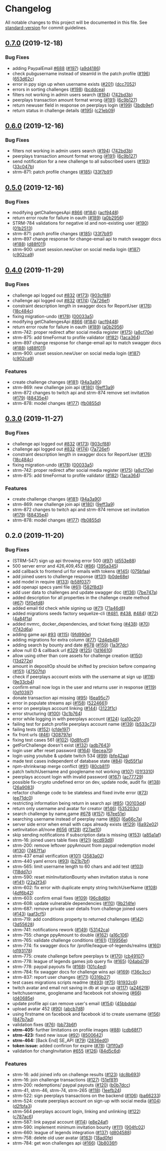 # Changelog

All notable changes to this project will be documented in this file. See [standard-version](https://github.com/conventional-changelog/standard-version) for commit guidelines.

## [0.7.0](https://github.com/PBSA/StreamersEdge/compare/v0.4.0...v0.7.0) (2019-12-18)


### Bug Fixes

* adding PaypalEmail [#688](https://github.com/PBSA/StreamersEdge/issues/688) ([#197](https://github.com/PBSA/StreamersEdge/issues/197)) ([a9d4186](https://github.com/PBSA/StreamersEdge/commit/a9d4186))
* check pubgusername instead of steamId in the patch profile ([#196](https://github.com/PBSA/StreamersEdge/issues/196)) ([653d62c](https://github.com/PBSA/StreamersEdge/commit/653d62c))
* error in ppy sign up when username exists ([#201](https://github.com/PBSA/StreamersEdge/issues/201)) ([dcc7052](https://github.com/PBSA/StreamersEdge/commit/dcc7052))
* errors in sorting challenges ([#198](https://github.com/PBSA/StreamersEdge/issues/198)) ([bcddcea](https://github.com/PBSA/StreamersEdge/commit/bcddcea))
* filters not working in admin users search ([#194](https://github.com/PBSA/StreamersEdge/issues/194)) ([742bd3b](https://github.com/PBSA/StreamersEdge/commit/742bd3b))
* peerplays transaction amount format wrong ([#191](https://github.com/PBSA/StreamersEdge/issues/191)) ([6c9b127](https://github.com/PBSA/StreamersEdge/commit/6c9b127))
* return newuser field in response on peerplays login ([#199](https://github.com/PBSA/StreamersEdge/issues/199)) ([3bdb9ef](https://github.com/PBSA/StreamersEdge/commit/3bdb9ef))
* return status in challenge details ([#195](https://github.com/PBSA/StreamersEdge/issues/195)) ([c21eb09](https://github.com/PBSA/StreamersEdge/commit/c21eb09))



## [0.6.0](https://github.com/PBSA/StreamersEdge/compare/v0.4.0...v0.6.0) (2019-12-16)


### Bug Fixes

* filters not working in admin users search ([#194](https://github.com/PBSA/StreamersEdge/issues/194)) ([742bd3b](https://github.com/PBSA/StreamersEdge/commit/742bd3b))
* peerplays transaction amount format wrong ([#191](https://github.com/PBSA/StreamersEdge/issues/191)) ([6c9b127](https://github.com/PBSA/StreamersEdge/commit/6c9b127))
* send notification for a new challenge to all subscribed users ([#193](https://github.com/PBSA/StreamersEdge/issues/193)) ([33c047b](https://github.com/PBSA/StreamersEdge/commit/33c047b))
* strm-871: patch profile changes ([#185](https://github.com/PBSA/StreamersEdge/issues/185)) ([33f7b91](https://github.com/PBSA/StreamersEdge/commit/33f7b91))



## [0.5.0](https://github.com/PBSA/StreamersEdge/compare/v0.3.0...v0.5.0) (2019-12-16)


### Bug Fixes

* modifying getChallengesApi [#866](https://github.com/PBSA/StreamersEdge/issues/866) ([#184](https://github.com/PBSA/StreamersEdge/issues/184)) ([acf9448](https://github.com/PBSA/StreamersEdge/commit/acf9448))
* return error route for failure in oauth ([#189](https://github.com/PBSA/StreamersEdge/issues/189)) ([a0b2956](https://github.com/PBSA/StreamersEdge/commit/a0b2956))
* STRM-784 validations for negative id and non-existing user ([#190](https://github.com/PBSA/StreamersEdge/issues/190)) ([01b2513](https://github.com/PBSA/StreamersEdge/commit/01b2513))
* strm-871: patch profile changes ([#185](https://github.com/PBSA/StreamersEdge/issues/185)) ([33f7b91](https://github.com/PBSA/StreamersEdge/commit/33f7b91))
* strm-897 change response for change-email api to match swagger docs ([#188](https://github.com/PBSA/StreamersEdge/issues/188)) ([d88f011](https://github.com/PBSA/StreamersEdge/commit/d88f011))
* strm-900: unset session.newUser on social media login ([#187](https://github.com/PBSA/StreamersEdge/issues/187)) ([c902ca9](https://github.com/PBSA/StreamersEdge/commit/c902ca9))



## [0.4.0](https://github.com/PBSA/StreamersEdge/compare/v0.2.0...v0.4.0) (2019-11-29)


### Bug Fixes

* challenge api logged out [#832](https://github.com/PBSA/StreamersEdge/issues/832) ([#173](https://github.com/PBSA/StreamersEdge/issues/173)) ([903cf88](https://github.com/PBSA/StreamersEdge/commit/903cf88))
* challenge api logged out [#832](https://github.com/PBSA/StreamersEdge/issues/832) ([#174](https://github.com/PBSA/StreamersEdge/issues/174)) ([7a726ef](https://github.com/PBSA/StreamersEdge/commit/7a726ef))
* constraint description length in swagger docs for ReportUser ([#176](https://github.com/PBSA/StreamersEdge/issues/176)) ([18c484c](https://github.com/PBSA/StreamersEdge/commit/18c484c))
* fixing migration-undo ([#178](https://github.com/PBSA/StreamersEdge/issues/178)) ([00033a5](https://github.com/PBSA/StreamersEdge/commit/00033a5))
* modifying getChallengesApi [#866](https://github.com/PBSA/StreamersEdge/issues/866) ([#184](https://github.com/PBSA/StreamersEdge/issues/184)) ([acf9448](https://github.com/PBSA/StreamersEdge/commit/acf9448))
* return error route for failure in oauth ([#189](https://github.com/PBSA/StreamersEdge/issues/189)) ([a0b2956](https://github.com/PBSA/StreamersEdge/commit/a0b2956))
* strm-742: proper redirect after social media register ([#175](https://github.com/PBSA/StreamersEdge/issues/175)) ([a8cf70e](https://github.com/PBSA/StreamersEdge/commit/a8cf70e))
* strm-875: add timeFormat to profile validator ([#182](https://github.com/PBSA/StreamersEdge/issues/182)) ([1aca364](https://github.com/PBSA/StreamersEdge/commit/1aca364))
* strm-897 change response for change-email api to match swagger docs ([#188](https://github.com/PBSA/StreamersEdge/issues/188)) ([d88f011](https://github.com/PBSA/StreamersEdge/commit/d88f011))
* strm-900: unset session.newUser on social media login ([#187](https://github.com/PBSA/StreamersEdge/issues/187)) ([c902ca9](https://github.com/PBSA/StreamersEdge/commit/c902ca9))


### Features

* create challenge changes ([#181](https://github.com/PBSA/StreamersEdge/issues/181)) ([94a3a90](https://github.com/PBSA/StreamersEdge/commit/94a3a90))
* strm-869: new challenge join api ([#180](https://github.com/PBSA/StreamersEdge/issues/180)) ([9eff3a9](https://github.com/PBSA/StreamersEdge/commit/9eff3a9))
* strm-872  changes to twitch api and strm-874 remove set invitation ([#179](https://github.com/PBSA/StreamersEdge/issues/179)) ([88435e4](https://github.com/PBSA/StreamersEdge/commit/88435e4))
* strm-878: model changes ([#177](https://github.com/PBSA/StreamersEdge/issues/177)) ([fb0855d](https://github.com/PBSA/StreamersEdge/commit/fb0855d))



## [0.3.0](https://github.com/PBSA/StreamersEdge/compare/v0.2.0...v0.3.0) (2019-11-27)


### Bug Fixes

* challenge api logged out [#832](https://github.com/PBSA/StreamersEdge/issues/832) ([#173](https://github.com/PBSA/StreamersEdge/issues/173)) ([903cf88](https://github.com/PBSA/StreamersEdge/commit/903cf88))
* challenge api logged out [#832](https://github.com/PBSA/StreamersEdge/issues/832) ([#174](https://github.com/PBSA/StreamersEdge/issues/174)) ([7a726ef](https://github.com/PBSA/StreamersEdge/commit/7a726ef))
* constraint description length in swagger docs for ReportUser ([#176](https://github.com/PBSA/StreamersEdge/issues/176)) ([18c484c](https://github.com/PBSA/StreamersEdge/commit/18c484c))
* fixing migration-undo ([#178](https://github.com/PBSA/StreamersEdge/issues/178)) ([00033a5](https://github.com/PBSA/StreamersEdge/commit/00033a5))
* strm-742: proper redirect after social media register ([#175](https://github.com/PBSA/StreamersEdge/issues/175)) ([a8cf70e](https://github.com/PBSA/StreamersEdge/commit/a8cf70e))
* strm-875: add timeFormat to profile validator ([#182](https://github.com/PBSA/StreamersEdge/issues/182)) ([1aca364](https://github.com/PBSA/StreamersEdge/commit/1aca364))


### Features

* create challenge changes ([#181](https://github.com/PBSA/StreamersEdge/issues/181)) ([94a3a90](https://github.com/PBSA/StreamersEdge/commit/94a3a90))
* strm-869: new challenge join api ([#180](https://github.com/PBSA/StreamersEdge/issues/180)) ([9eff3a9](https://github.com/PBSA/StreamersEdge/commit/9eff3a9))
* strm-872  changes to twitch api and strm-874 remove set invitation ([#179](https://github.com/PBSA/StreamersEdge/issues/179)) ([88435e4](https://github.com/PBSA/StreamersEdge/commit/88435e4))
* strm-878: model changes ([#177](https://github.com/PBSA/StreamersEdge/issues/177)) ([fb0855d](https://github.com/PBSA/StreamersEdge/commit/fb0855d))



## 0.2.0 (2019-11-20)


### Bug Fixes

* (STRM-547) sign up api throwing error 500 ([#97](https://github.com/PBSA/StreamersEdge/issues/97)) ([d553e88](https://github.com/PBSA/StreamersEdge/commit/d553e88))
* 500 server error and  426,409,452 ([#86](https://github.com/PBSA/StreamersEdge/issues/86)) ([395a345](https://github.com/PBSA/StreamersEdge/commit/395a345))
* add callback to frontend url for emails with tokens ([#145](https://github.com/PBSA/StreamersEdge/issues/145)) ([075bfaa](https://github.com/PBSA/StreamersEdge/commit/075bfaa))
* add joined users to challenge response ([#131](https://github.com/PBSA/StreamersEdge/issues/131)) ([b0de68e](https://github.com/PBSA/StreamersEdge/commit/b0de68e))
* add model in require ([#133](https://github.com/PBSA/StreamersEdge/issues/133)) ([b58f037](https://github.com/PBSA/StreamersEdge/commit/b58f037))
* add openapi specs yaml file ([#61](https://github.com/PBSA/StreamersEdge/issues/61)) ([582f8d3](https://github.com/PBSA/StreamersEdge/commit/582f8d3))
* add user data to challenges and update swagger doc ([#136](https://github.com/PBSA/StreamersEdge/issues/136)) ([7be747a](https://github.com/PBSA/StreamersEdge/commit/7be747a))
* added description for all properties in the challenge create method ([#67](https://github.com/PBSA/StreamersEdge/issues/67)) ([5f0efd8](https://github.com/PBSA/StreamersEdge/commit/5f0efd8))
* added email tld check while signing up ([#71](https://github.com/PBSA/StreamersEdge/issues/71)) ([71a46d8](https://github.com/PBSA/StreamersEdge/commit/71a46d8))
* added migrations seeds factory sequelize-cli ([#481](https://github.com/PBSA/StreamersEdge/issues/481), [#438](https://github.com/PBSA/StreamersEdge/issues/438), [#484](https://github.com/PBSA/StreamersEdge/issues/484)) ([#72](https://github.com/PBSA/StreamersEdge/issues/72)) ([4a84f1a](https://github.com/PBSA/StreamersEdge/commit/4a84f1a))
* added nvmrc, docker_dependencies, and ticket fixing ([#438](https://github.com/PBSA/StreamersEdge/issues/438)) ([#70](https://github.com/PBSA/StreamersEdge/issues/70)) ([f742d6a](https://github.com/PBSA/StreamersEdge/commit/f742d6a))
* adding game api [#93](https://github.com/PBSA/StreamersEdge/issues/93) ([#115](https://github.com/PBSA/StreamersEdge/issues/115)) ([9fd990e](https://github.com/PBSA/StreamersEdge/commit/9fd990e))
* adding migrations for extra column ([#77](https://github.com/PBSA/StreamersEdge/issues/77)) ([2d4eb48](https://github.com/PBSA/StreamersEdge/commit/2d4eb48))
* adding search by bounty and date [#678](https://github.com/PBSA/StreamersEdge/issues/678) ([#159](https://github.com/PBSA/StreamersEdge/issues/159)) ([1a3f7dc](https://github.com/PBSA/StreamersEdge/commit/1a3f7dc))
* allow null ID & callback url [#329](https://github.com/PBSA/StreamersEdge/issues/329) ([#125](https://github.com/PBSA/StreamersEdge/issues/125)) ([1d16610](https://github.com/PBSA/StreamersEdge/commit/1d16610))
* allow using other than core assets for challenge creation ([#150](https://github.com/PBSA/StreamersEdge/issues/150)) ([13d272e](https://github.com/PBSA/StreamersEdge/commit/13d272e))
* amount in depositOp should be shifted by precision before comparing ([#151](https://github.com/PBSA/StreamersEdge/issues/151)) ([47507fd](https://github.com/PBSA/StreamersEdge/commit/47507fd))
* check if peerplays account exists with the username at sign up ([#116](https://github.com/PBSA/StreamersEdge/issues/116)) ([9e33cb4](https://github.com/PBSA/StreamersEdge/commit/9e33cb4))
* confirm email now logs in the user and returns user in response ([#119](https://github.com/PBSA/StreamersEdge/issues/119)) ([0d10397](https://github.com/PBSA/StreamersEdge/commit/0d10397))
* donate transaction api missing ([#95](https://github.com/PBSA/StreamersEdge/issues/95)) ([6ea95c7](https://github.com/PBSA/StreamersEdge/commit/6ea95c7))
* error in populate streams api ([#158](https://github.com/PBSA/StreamersEdge/issues/158)) ([5224661](https://github.com/PBSA/StreamersEdge/commit/5224661))
* error on peerplays account linking ([#144](https://github.com/PBSA/StreamersEdge/issues/144)) ([3123f1c](https://github.com/PBSA/StreamersEdge/commit/3123f1c))
* error structuring ([#100](https://github.com/PBSA/StreamersEdge/issues/100)) ([3c1b764](https://github.com/PBSA/StreamersEdge/commit/3c1b764))
* error while logging in with peerplays account ([#124](https://github.com/PBSA/StreamersEdge/issues/124)) ([ca10c20](https://github.com/PBSA/StreamersEdge/commit/ca10c20))
* failing test for patch profile peerplays account name ([#139](https://github.com/PBSA/StreamersEdge/issues/139)) ([b533c73](https://github.com/PBSA/StreamersEdge/commit/b533c73))
* failing tests ([#152](https://github.com/PBSA/StreamersEdge/issues/152)) ([cfde197](https://github.com/PBSA/StreamersEdge/commit/cfde197))
* fix front urls ([#46](https://github.com/PBSA/StreamersEdge/issues/46)) ([308797e](https://github.com/PBSA/StreamersEdge/commit/308797e))
* fixing test cases 561 ([#102](https://github.com/PBSA/StreamersEdge/issues/102)) ([0d8fcd1](https://github.com/PBSA/StreamersEdge/commit/0d8fcd1))
* getForChallenge doesn't exist ([#132](https://github.com/PBSA/StreamersEdge/issues/132)) ([adb7643](https://github.com/PBSA/StreamersEdge/commit/adb7643))
* login user after reset password ([#164](https://github.com/PBSA/StreamersEdge/issues/164)) ([6ecea70](https://github.com/PBSA/StreamersEdge/commit/6ecea70))
* login using youtube & update twitch 534 ([#99](https://github.com/PBSA/StreamersEdge/issues/99)) ([bfe42aa](https://github.com/PBSA/StreamersEdge/commit/bfe42aa))
* made test cases independent of database state ([#84](https://github.com/PBSA/StreamersEdge/issues/84)) ([9d55f1a](https://github.com/PBSA/StreamersEdge/commit/9d55f1a))
* npm-shrinkwrap merge conflict ([#91](https://github.com/PBSA/StreamersEdge/issues/91)) ([80cb811](https://github.com/PBSA/StreamersEdge/commit/80cb811))
* patch twitchUsername and googlename not working ([#107](https://github.com/PBSA/StreamersEdge/issues/107)) ([01f3310](https://github.com/PBSA/StreamersEdge/commit/01f3310))
* peerplays account login with invalid password ([#167](https://github.com/PBSA/StreamersEdge/issues/167)) ([ac77729](https://github.com/PBSA/StreamersEdge/commit/ac77729))
* possible fix-crypto undefined error on dev, update node, audit fix ([#138](https://github.com/PBSA/StreamersEdge/issues/138)) ([26a9083](https://github.com/PBSA/StreamersEdge/commit/26a9083))
* refactor challenge code to be stateless and fixed invite error ([#73](https://github.com/PBSA/StreamersEdge/issues/73)) ([ee71dc0](https://github.com/PBSA/StreamersEdge/commit/ee71dc0))
* restricting information being return in search api ([#85](https://github.com/PBSA/StreamersEdge/issues/85)) ([30103d4](https://github.com/PBSA/StreamersEdge/commit/30103d4))
* return only username and avatar for creator ([#146](https://github.com/PBSA/StreamersEdge/issues/146)) ([535203c](https://github.com/PBSA/StreamersEdge/commit/535203c))
* search challenge by name,game [#678](https://github.com/PBSA/StreamersEdge/issues/678) ([#157](https://github.com/PBSA/StreamersEdge/issues/157)) ([67ee51e](https://github.com/PBSA/StreamersEdge/commit/67ee51e))
* searching username instead of peerplay name ([#80](https://github.com/PBSA/StreamersEdge/issues/80)) ([6a66c7a](https://github.com/PBSA/StreamersEdge/commit/6a66c7a))
* server side error when email with caps already exists ([#129](https://github.com/PBSA/StreamersEdge/issues/129)) ([6a92e02](https://github.com/PBSA/StreamersEdge/commit/6a92e02))
* setInvitation all/none [#656](https://github.com/PBSA/StreamersEdge/issues/656) ([#128](https://github.com/PBSA/StreamersEdge/issues/128)) ([f27ae10](https://github.com/PBSA/StreamersEdge/commit/f27ae10))
* skip sending notifications if subscription data is missing ([#153](https://github.com/PBSA/StreamersEdge/issues/153)) ([a85a1af](https://github.com/PBSA/StreamersEdge/commit/a85a1af))
* strm-16: joined users table fixes ([#121](https://github.com/PBSA/StreamersEdge/issues/121)) ([ecd93d9](https://github.com/PBSA/StreamersEdge/commit/ecd93d9))
* strm-200: remove leftover ppyAmount from paypal redemption model ([#130](https://github.com/PBSA/StreamersEdge/issues/130)) ([7467f1a](https://github.com/PBSA/StreamersEdge/commit/7467f1a))
* strm-437 email verification ([#101](https://github.com/PBSA/StreamersEdge/issues/101)) ([3583a02](https://github.com/PBSA/StreamersEdge/commit/3583a02))
* strm-440 yaml errors ([#93](https://github.com/PBSA/StreamersEdge/issues/93)) ([b21b7bf](https://github.com/PBSA/StreamersEdge/commit/b21b7bf))
* strm-565: limit username length to 60 chars and add test ([#103](https://github.com/PBSA/StreamersEdge/issues/103)) ([118dd7c](https://github.com/PBSA/StreamersEdge/commit/118dd7c))
* strm-590: reset minInvitationBounty when invitation status is none ([#141](https://github.com/PBSA/StreamersEdge/issues/141)) ([22a2f34](https://github.com/PBSA/StreamersEdge/commit/22a2f34))
* strm-602: fix error with duplicate empty string twitchUserName ([#108](https://github.com/PBSA/StreamersEdge/issues/108)) ([4df6b42](https://github.com/PBSA/StreamersEdge/commit/4df6b42))
* strm-603: confirm email fixes ([#109](https://github.com/PBSA/StreamersEdge/issues/109)) ([96c8d6b](https://github.com/PBSA/StreamersEdge/commit/96c8d6b))
* strm-608: update vulnerable dependencies ([#110](https://github.com/PBSA/StreamersEdge/issues/110)) ([9b214fe](https://github.com/PBSA/StreamersEdge/commit/9b214fe))
* strm-687: remove private user details from challenge joined users ([#143](https://github.com/PBSA/StreamersEdge/issues/143)) ([aaf3cf5](https://github.com/PBSA/StreamersEdge/commit/aaf3cf5))
* strm-719: add conditions property to returned challenges ([#142](https://github.com/PBSA/StreamersEdge/issues/142)) ([3d55628](https://github.com/PBSA/StreamersEdge/commit/3d55628))
* strm-741: notifications rework ([#149](https://github.com/PBSA/StreamersEdge/issues/149)) ([53142ca](https://github.com/PBSA/StreamersEdge/commit/53142ca))
* strm-755: change ppyAmount to double ([#162](https://github.com/PBSA/StreamersEdge/issues/162)) ([a16c106](https://github.com/PBSA/StreamersEdge/commit/a16c106))
* strm-765: validate challenge conditions ([#161](https://github.com/PBSA/StreamersEdge/issues/161)) ([119956e](https://github.com/PBSA/StreamersEdge/commit/119956e))
* strm-774: fix swagger docs for /profile/league-of-legends/realms ([#160](https://github.com/PBSA/StreamersEdge/issues/160)) ([d193178](https://github.com/PBSA/StreamersEdge/commit/d193178))
* strm-775: create challenge before peerplays tx ([#170](https://github.com/PBSA/StreamersEdge/issues/170)) ([cb49107](https://github.com/PBSA/StreamersEdge/commit/cb49107))
* strm-778: league of legends games job query fix ([#165](https://github.com/PBSA/StreamersEdge/issues/165)) ([04abd79](https://github.com/PBSA/StreamersEdge/commit/04abd79))
* strm-778: paypal payouts fix ([#168](https://github.com/PBSA/StreamersEdge/issues/168)) ([101c4ed](https://github.com/PBSA/StreamersEdge/commit/101c4ed))
* strm-784: fix swagger docs for challenge wins api ([#169](https://github.com/PBSA/StreamersEdge/issues/169)) ([f36c3cc](https://github.com/PBSA/StreamersEdge/commit/f36c3cc))
* strm-837: report user changes ([#171](https://github.com/PBSA/StreamersEdge/issues/171)) ([0316b27](https://github.com/PBSA/StreamersEdge/commit/0316b27))
* test cases migrations scripts readme ([#493](https://github.com/PBSA/StreamersEdge/issues/493)) ([#75](https://github.com/PBSA/StreamersEdge/issues/75)) ([81932c6](https://github.com/PBSA/StreamersEdge/commit/81932c6))
* twitch avatar and email not saving in db at sign up ([#117](https://github.com/PBSA/StreamersEdge/issues/117)) ([a2462f8](https://github.com/PBSA/StreamersEdge/commit/a2462f8))
* twitchusername, googlename and facebook not showing ([#66](https://github.com/PBSA/StreamersEdge/issues/66)) ([d40685e](https://github.com/PBSA/StreamersEdge/commit/d40685e))
* update profile api can remove user's email ([#154](https://github.com/PBSA/StreamersEdge/issues/154)) ([45bbdda](https://github.com/PBSA/StreamersEdge/commit/45bbdda))
* upload avatar 452 ([#90](https://github.com/PBSA/StreamersEdge/issues/90)) ([abcb7d8](https://github.com/PBSA/StreamersEdge/commit/abcb7d8))
* using firstname on facebook and facebook id to create username ([#156](https://github.com/PBSA/StreamersEdge/issues/156)) ([847b7ad](https://github.com/PBSA/StreamersEdge/commit/847b7ad))
* validation fixes ([#76](https://github.com/PBSA/StreamersEdge/issues/76)) ([bb73b6f](https://github.com/PBSA/StreamersEdge/commit/bb73b6f))
* **strm-405:** further limitations on profile images ([#88](https://github.com/PBSA/StreamersEdge/issues/88)) ([cdb68f7](https://github.com/PBSA/StreamersEdge/commit/cdb68f7))
* **strm-423:** fixed new issue ([#92](https://github.com/PBSA/StreamersEdge/issues/92)) ([8500642](https://github.com/PBSA/StreamersEdge/commit/8500642))
* **strm-464:** [Back End] SE_API ([#79](https://github.com/PBSA/StreamersEdge/issues/79)) ([2836ed0](https://github.com/PBSA/StreamersEdge/commit/2836ed0))
* **token issue:** added confirion for expire ([#78](https://github.com/PBSA/StreamersEdge/issues/78)) ([3f1f0a1](https://github.com/PBSA/StreamersEdge/commit/3f1f0a1))
* validation for changInvitation [#655](https://github.com/PBSA/StreamersEdge/issues/655) ([#126](https://github.com/PBSA/StreamersEdge/issues/126)) ([84d5c6d](https://github.com/PBSA/StreamersEdge/commit/84d5c6d))


### Features

* strm-16: add joined info on challenge results ([#123](https://github.com/PBSA/StreamersEdge/issues/123)) ([dc8b693](https://github.com/PBSA/StreamersEdge/commit/dc8b693))
* strm-16: join challenge transactions ([#127](https://github.com/PBSA/StreamersEdge/issues/127)) ([51ef81f](https://github.com/PBSA/StreamersEdge/commit/51ef81f))
* strm-200: redemptions/ paypal payouts ([#120](https://github.com/PBSA/StreamersEdge/issues/120)) ([b0b7dcc](https://github.com/PBSA/StreamersEdge/commit/b0b7dcc))
* strm-41, strm-46, strm-74, strm-265 ([#118](https://github.com/PBSA/StreamersEdge/issues/118)) ([1eefb24](https://github.com/PBSA/StreamersEdge/commit/1eefb24))
* strm-522: sign peerplays transactions on the backend ([#106](https://github.com/PBSA/StreamersEdge/issues/106)) ([ba66233](https://github.com/PBSA/StreamersEdge/commit/ba66233))
* strm-524: create peerplays account on sign-up with social media ([#104](https://github.com/PBSA/StreamersEdge/issues/104)) ([d2fbfa3](https://github.com/PBSA/StreamersEdge/commit/d2fbfa3))
* strm-564 peerplays account login, linking and unlinking ([#122](https://github.com/PBSA/StreamersEdge/issues/122)) ([c787ac6](https://github.com/PBSA/StreamersEdge/commit/c787ac6))
* strm-587: link paypal account ([#114](https://github.com/PBSA/StreamersEdge/issues/114)) ([e8e24af](https://github.com/PBSA/StreamersEdge/commit/e8e24af))
* strm-590: implement minimum invitation bounty ([#111](https://github.com/PBSA/StreamersEdge/issues/111)) ([904fc02](https://github.com/PBSA/StreamersEdge/commit/904fc02))
* strm-660: league of legends integration ([#137](https://github.com/PBSA/StreamersEdge/issues/137)) ([d804588](https://github.com/PBSA/StreamersEdge/commit/d804588))
* strm-758: delete old user avatar ([#163](https://github.com/PBSA/StreamersEdge/issues/163)) ([18ad0fe](https://github.com/PBSA/StreamersEdge/commit/18ad0fe))
* strm-784: get won challenges api ([#166](https://github.com/PBSA/StreamersEdge/issues/166)) ([3b8036f](https://github.com/PBSA/StreamersEdge/commit/3b8036f))
